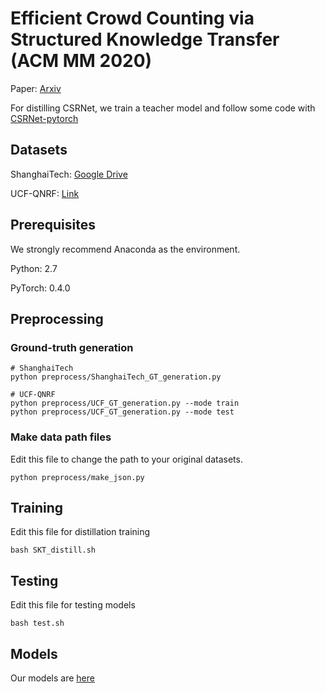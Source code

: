 # Efficient Crowd Counting via Structured Knowledge Transfer (ACM MM 2020)

Paper: [Arxiv](https://arxiv.org/abs/2003.10120)

For distilling CSRNet, we train a teacher model and follow some code with [CSRNet-pytorch](https://github.com/leeyeehoo/CSRNet-pytorch)

## Datasets
ShanghaiTech: [Google Drive](https://drive.google.com/open?id=16dhJn7k4FWVwByRsQAEpl9lwjuV03jVI)

UCF-QNRF: [Link](https://www.crcv.ucf.edu/data/ucf-qnrf/)

## Prerequisites
We strongly recommend Anaconda as the environment.

Python: 2.7

PyTorch: 0.4.0

## Preprocessing

### Ground-truth generation

```
# ShanghaiTech
python preprocess/ShanghaiTech_GT_generation.py
```

```
# UCF-QNRF
python preprocess/UCF_GT_generation.py --mode train
python preprocess/UCF_GT_generation.py --mode test
```

### Make data path files

Edit this file to change the path to your original datasets.

```
python preprocess/make_json.py
```


## Training

Edit this file for distillation training

```
bash SKT_distill.sh
```

## Testing

Edit this file for testing models
```
bash test.sh
```

## Models
Our models are [here](https://drive.google.com/drive/folders/17oxen8sNHtumcFL8hu9Z0Owuc6dWD8zV?usp=sharing)

